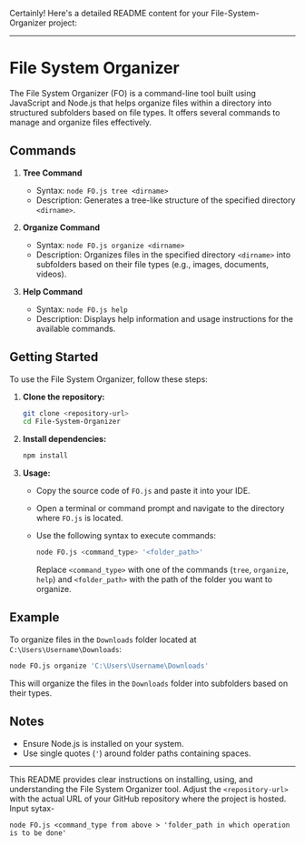 Certainly! Here's a detailed README content for your File-System-Organizer project:

---

# File System Organizer

The File System Organizer (FO) is a command-line tool built using JavaScript and Node.js that helps organize files within a directory into structured subfolders based on file types. It offers several commands to manage and organize files effectively.

## Commands

1. **Tree Command**
   - Syntax: `node FO.js tree <dirname>`
   - Description: Generates a tree-like structure of the specified directory `<dirname>`.

2. **Organize Command**
   - Syntax: `node FO.js organize <dirname>`
   - Description: Organizes files in the specified directory `<dirname>` into subfolders based on their file types (e.g., images, documents, videos).

3. **Help Command**
   - Syntax: `node FO.js help`
   - Description: Displays help information and usage instructions for the available commands.

## Getting Started

To use the File System Organizer, follow these steps:

1. **Clone the repository:**
   ```bash
   git clone <repository-url>
   cd File-System-Organizer
   ```

2. **Install dependencies:**
   ```bash
   npm install
   ```

3. **Usage:**
   - Copy the source code of `FO.js` and paste it into your IDE.
   - Open a terminal or command prompt and navigate to the directory where `FO.js` is located.
   - Use the following syntax to execute commands:

     ```bash
     node FO.js <command_type> '<folder_path>'
     ```

     Replace `<command_type>` with one of the commands (`tree`, `organize`, `help`) and `<folder_path>` with the path of the folder you want to organize.

## Example

To organize files in the `Downloads` folder located at `C:\Users\Username\Downloads`:

```bash
node FO.js organize 'C:\Users\Username\Downloads'
```

This will organize the files in the `Downloads` folder into subfolders based on their types.

## Notes

- Ensure Node.js is installed on your system.
- Use single quotes (`'`) around folder paths containing spaces.

---

This README provides clear instructions on installing, using, and understanding the File System Organizer tool. Adjust the `<repository-url>` with the actual URL of your GitHub repository where the project is hosted.
    Input sytax-
    
    node FO.js <command_type from above > 'folder_path in which operation is to be done' 
    

